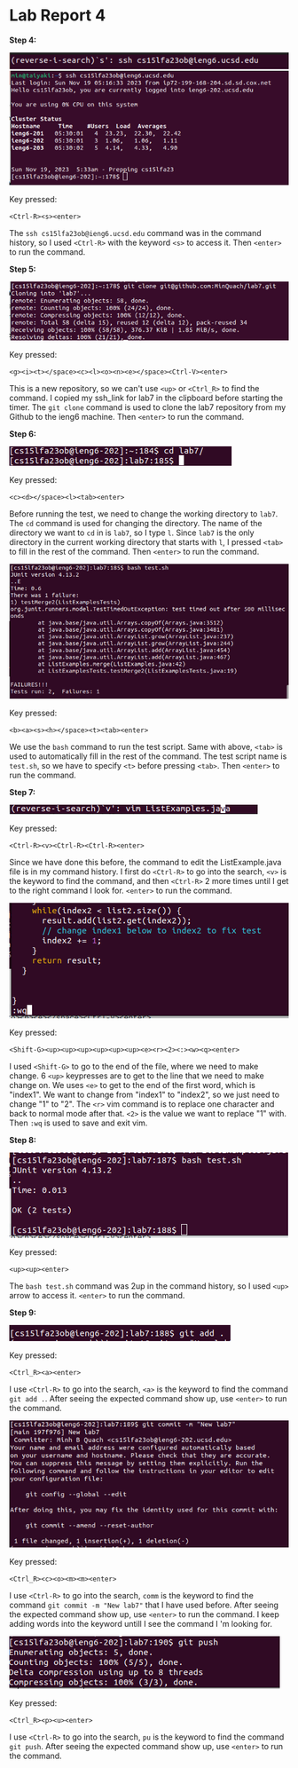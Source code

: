 # **Lab Report 4**
**Step 4:**

  ![Image](step4.png)
  ![Image](ssh.png)
  
Key pressed:
```
<Ctrl-R><s><enter>
```
The ```ssh cs15lfa23ob@ieng6.ucsd.edu``` command was in the command history, so I used ```<Ctrl-R>``` with the keyword ```<s>``` to access it. Then ```<enter>``` to run the command.

**Step 5:**

  ![Image](clone.png)
  
Key pressed:
```
<g><i><t></space><c><l><o><n><e></space><Ctrl-V><enter>
```
This is a new repository, so we can't use ```<up>``` or ```<Ctrl_R>``` to find the command. I copied my ssh_link for lab7 in the clipboard before starting the timer. The ```git clone``` command is used to clone the lab7 repository from my Github to the ieng6 machine. Then ```<enter>``` to run the command.

**Step 6:**

  ![Image](cd_lab4.png)

Key pressed:
```
<c><d></space><l><tab><enter>
```
Before running the test, we need to change the working directory to ```lab7```. The ```cd``` command is used for changing the directory. The name of the directory we want to ```cd``` in is ```lab7```, so I type ```l```. Since ```lab7``` is the only directory in the current working directory that starts with ```l```, I pressed ```<tab>``` to fill in the rest of the command. Then ```<enter>``` to run the command.

  ![Image](test_fail.png)

Key pressed:
```
<b><a><s><h></space><t><tab><enter>
```
We use the ```bash``` command to run the test script. Same with above, ```<tab>``` is used to automatically fill in the rest of the command. The test script name is ```test.sh```, so we have to specify ```<t>``` before pressing ```<tab>```. Then ```<enter>``` to run the command.

**Step 7:**

  ![Image](vim.png)

Key pressed:
```
<Ctrl-R><v><Ctrl-R><Ctrl-R><enter>
```
Since we have done this before, the command to edit the ListExample.java file is in my command history. I first do ```<Ctrl-R>``` to go into the search, ```<v>``` is the keyword to find the command, and then ```<Ctrl-R>``` 2 more times until I get to the right command I look for. ```<enter>``` to run the command.

  ![Image](edit.png)

Key pressed:
```
<Shift-G><up><up><up><up><up><up><e><r><2><:><w><q><enter>
```
I used ```<Shift-G>``` to go to the end of the file, where we need to make change. 6 ```<up>``` keypresses are to get to the line that we need to make change on. We uses ```<e>``` to get to the end of the first word, which is "index1". We want to change from "index1" to "index2", so we just need to change "1" to "2". The ```<r>``` vim command is to replace one character and back to normal mode after that. ```<2>``` is the value we want to replace "1" with. Then ```:wq``` is used to save and exit vim.

**Step 8:**

  ![Image](test_pass.png)

Key pressed:
```
<up><up><enter>
```
The ```bash test.sh``` command was 2up in the command history, so I used ```<up>``` arrow to access it. ```<enter>``` to run the command.

**Step 9:**

  ![Image](gitadd.png)

Key pressed:
```
<Ctrl_R><a><enter>
```
I use ```<Ctrl-R>``` to go into the search, ```<a>``` is the keyword to find the command ```git add .```. After seeing the expected command show up, use ```<enter>``` to run the command.

  ![Image](gitcommit.png)

Key pressed:
```
<Ctrl_R><c><o><m><m><enter>
```
I use ```<Ctrl-R>``` to go into the search, ```comm``` is the keyword to find the command ```git commit -m "New lab7"``` that I have used before. After seeing the expected command show up, use ```<enter>``` to run the command. I keep adding words into the keyword untill I see the command I 'm looking for.

  ![Image](gitpush.png)

Key pressed:
```
<Ctrl_R><p><u><enter>
```
I use ```<Ctrl-R>``` to go into the search, ```pu``` is the keyword to find the command ```git push```. After seeing the expected command show up, use ```<enter>``` to run the command. 

